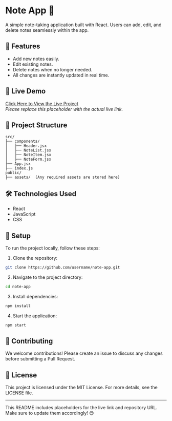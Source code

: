 # Note App 📝

A simple note-taking application built with React. Users can add, edit, and delete notes seamlessly within the app.

## 🚀 Features
- Add new notes easily.
- Edit existing notes.
- Delete notes when no longer needed.
- All changes are instantly updated in real time.

## 🎥 Live Demo
[Click Here to View the Live Project](https://stately-vacherin-a08b93.netlify.app)  
_Please replace this placeholder with the actual live link._

## 📂 Project Structure
```plaintext
src/
├── components/
│   ├── Header.jsx
│   ├── NoteList.jsx
│   ├── NoteItem.jsx
│   ├── NoteForm.jsx
├── App.jsx
├── index.js
public/
├── assets/  (Any required assets are stored here)
```

## 🛠️ Technologies Used
- React
- JavaScript
- CSS

## 🔧 Setup
To run the project locally, follow these steps:

1. Clone the repository:

```bash
git clone https://github.com/username/note-app.git
```

2. Navigate to the project directory:

```bash
cd note-app
```

3. Install dependencies:

```bash
npm install
```

4. Start the application:

```bash
npm start
```

## 🤝 Contributing
We welcome contributions! Please create an issue to discuss any changes before submitting a Pull Request.

## 📝 License
This project is licensed under the MIT License. For more details, see the LICENSE file.

---
This README includes placeholders for the live link and repository URL. Make sure to update them accordingly! 😊

